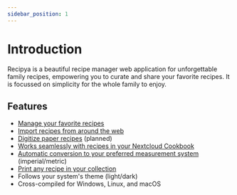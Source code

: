 ```yaml
---
sidebar_position: 1
---
```


# Introduction

Recipya is a beautiful recipe manager web application for unforgettable family recipes, empowering you to curate and 
share your favorite recipes. It is focussed on simplicity for the whole family to enjoy.

## Features

- [Manage your favorite recipes](/docs/category/manage-recipes)
- [Import recipes from around the web](/docs/features/manage/add#website)
- [Digitize paper recipes](/docs/features/manage/add#scan) (planned)
- [Works seamlessly with recipes in your Nextcloud Cookbook](/docs/features/integrations)
- [Automatic conversion to your preferred measurement system](/docs/features/measurement-systems) (imperial/metric)
- [Print any recipe in your collection](/docs/features/print)
- Follows your system's theme (light/dark)
- Cross-compiled for Windows, Linux, and macOS

